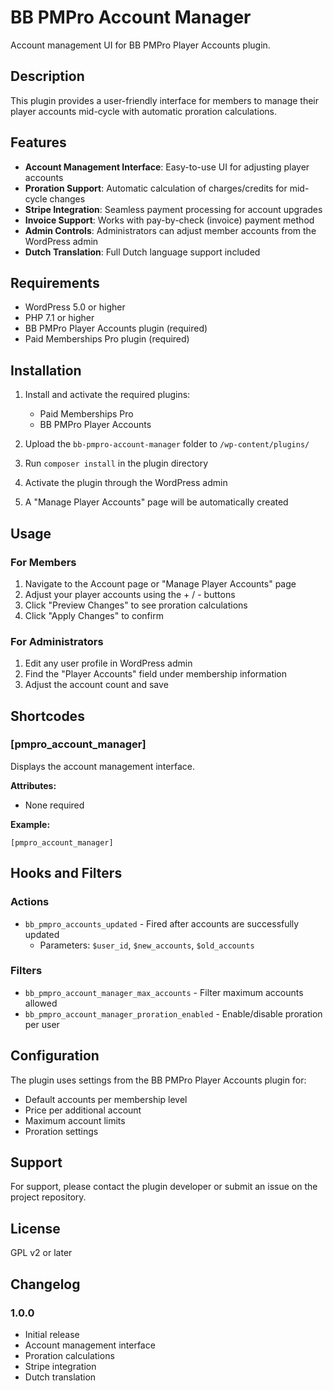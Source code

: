 # BB PMPro Account Manager

Account management UI for BB PMPro Player Accounts plugin.

## Description

This plugin provides a user-friendly interface for members to manage their player accounts mid-cycle with automatic proration calculations.

## Features

- **Account Management Interface**: Easy-to-use UI for adjusting player accounts
- **Proration Support**: Automatic calculation of charges/credits for mid-cycle changes
- **Stripe Integration**: Seamless payment processing for account upgrades
- **Invoice Support**: Works with pay-by-check (invoice) payment method
- **Admin Controls**: Administrators can adjust member accounts from the WordPress admin
- **Dutch Translation**: Full Dutch language support included

## Requirements

- WordPress 5.0 or higher
- PHP 7.1 or higher
- BB PMPro Player Accounts plugin (required)
- Paid Memberships Pro plugin (required)

## Installation

1. Install and activate the required plugins:
    - Paid Memberships Pro
    - BB PMPro Player Accounts

2. Upload the `bb-pmpro-account-manager` folder to `/wp-content/plugins/`

3. Run `composer install` in the plugin directory

4. Activate the plugin through the WordPress admin

5. A "Manage Player Accounts" page will be automatically created

## Usage

### For Members

1. Navigate to the Account page or "Manage Player Accounts" page
2. Adjust your player accounts using the + / - buttons
3. Click "Preview Changes" to see proration calculations
4. Click "Apply Changes" to confirm

### For Administrators

1. Edit any user profile in WordPress admin
2. Find the "Player Accounts" field under membership information
3. Adjust the account count and save

## Shortcodes

### [pmpro_account_manager]

Displays the account management interface.

**Attributes:**
- None required

**Example:**
```
[pmpro_account_manager]
```

## Hooks and Filters

### Actions

- `bb_pmpro_accounts_updated` - Fired after accounts are successfully updated
    - Parameters: `$user_id`, `$new_accounts`, `$old_accounts`

### Filters

- `bb_pmpro_account_manager_max_accounts` - Filter maximum accounts allowed
- `bb_pmpro_account_manager_proration_enabled` - Enable/disable proration per user

## Configuration

The plugin uses settings from the BB PMPro Player Accounts plugin for:
- Default accounts per membership level
- Price per additional account
- Maximum account limits
- Proration settings

## Support

For support, please contact the plugin developer or submit an issue on the project repository.

## License

GPL v2 or later

## Changelog

### 1.0.0
- Initial release
- Account management interface
- Proration calculations
- Stripe integration
- Dutch translation

